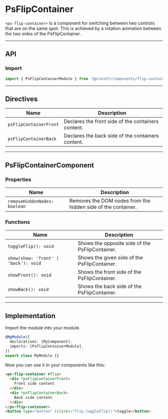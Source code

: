 <link href="style.css" rel="stylesheet"></link>

# PsFlipContainer <a name="PsFlipContainer"></a>

`<ps-flip-container>` is a component for switching between two controls that are on the same spot. This is achieved by a rotation animation between the two sides of the PsFlipContainer.

---

## API <a name="PsFlipContainerApi"></a>

### Import <a name="PsFlipContainerImport"></a>

```ts | js
import { PsFlipContainerModule } from '@prosoft/components/flip-container';
```

---

## Directives <a name="PsFlipContainerDirectives"></a>

| Name                   | Description                                        |
| ---------------------- | -------------------------------------------------- |
| `psFlipContainerFront` | Declares the front side of the containers content. |
| `psFlipContainerBack`  | Declares the back side of the containers content.  |

---

## PsFlipContainerComponent <a name="PsFlipContainerComponent"></a>

### Properties <a name="PsFlipContainerComponentProperties"></a>

| Name                         | Description                                                  |
| ---------------------------- | ------------------------------------------------------------ |
| `removeHiddenNodes: boolean` | Removes the DOM nodes from the hidden side of the container. |

### Functions <a name="PsFlipContainerComponentFunctions"></a>

| Name                 | Description                                                                    |
| -------------------- | ------------------------------------------------------------------------------ |
| `toggleFlip(): void` | Shows the opposite side of the PsFlipContainer. |
| `show(show: 'front' \| 'back'): void` | Shows the given side of the PsFlipContainer. |
| `showFront(): void` | Shows the front side of the PsFlipContainer. |
| `showBack(): void` | Shows the back side of the PsFlipContainer. |

---

## Implementation <a name="PsFlipContainerImplementation"></a>

Import the module into your module.

```ts | js
@NgModule({
  declarations: [MyComponent],
  imports: [PsFlipContainerModule],
})
export class MyModule {}
```

Now you can use it in your components like this:

```html
<ps-flip-container #flip>
  <div *psFlipContainerFront>
    Front side content
  </div>
  <div *psFlipContainerBack>
    Back side content
  </div>
</ps-flip-container>
<button type="button" (click)="flip.toggleFlip()">toggle</button>
```
